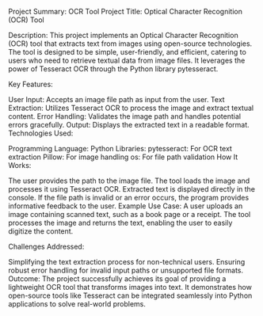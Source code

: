 Project Summary: OCR Tool
Project Title: Optical Character Recognition (OCR) Tool

Description:
This project implements an Optical Character Recognition (OCR) tool that extracts text from
images using open-source technologies. The tool is designed to be simple, user-friendly, 
and efficient, catering to users who need to retrieve textual data from image files.
It leverages the power of Tesseract OCR through the Python library pytesseract.

Key Features:

User Input: Accepts an image file path as input from the user.
Text Extraction: Utilizes Tesseract OCR to process the image and extract textual content.
Error Handling: Validates the image path and handles potential errors gracefully.
Output: Displays the extracted text in a readable format.
Technologies Used:

Programming Language: Python
Libraries:
pytesseract: For OCR text extraction
Pillow: For image handling
os: For file path validation
How It Works:

The user provides the path to the image file.
The tool loads the image and processes it using Tesseract OCR.
Extracted text is displayed directly in the console.
If the file path is invalid or an error occurs, the program provides informative feedback to the user.
Example Use Case:
A user uploads an image containing scanned text, such as a book page or a receipt.
The tool processes the image and returns the text, enabling the user to easily digitize the content.

Challenges Addressed:

Simplifying the text extraction process for non-technical users.
Ensuring robust error handling for invalid input paths or unsupported file formats.
Outcome:
The project successfully achieves its goal of providing a lightweight OCR tool that transforms images into text.
It demonstrates how open-source tools like Tesseract can be integrated seamlessly into Python applications to solve real-world problems.
